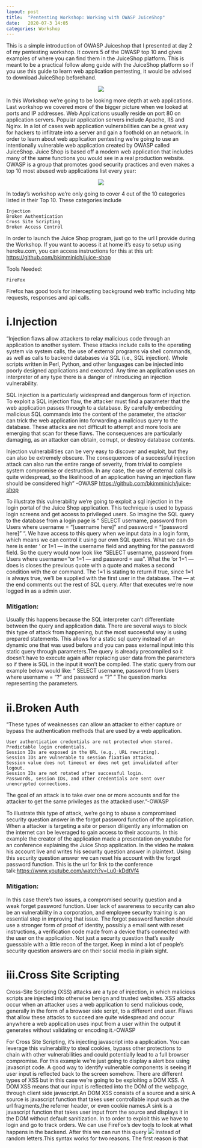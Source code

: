 ```yaml
---
layout: post
title:  "Pentesting Workshop: Working with OWASP JuiceShop"
date:   2020-07-3 14:05
categories: Workshop
---
```


This is a simple introduction of OWASP Juiceshop that I presented at day 2 of my pentesting workshop. It covers 5 of the OWASP top 10 and gives examples of where you can find them in the JuiceShop platform. This is meant to be a practical follow along guide with the JuiceShop platform so if you use this guide to learn web application pentesting, it would be advised to download JuiceShop beforehand.

<center><img src="../../../../images/pentester.png"></center>

In this Workshop we’re going to be looking more depth at web applications. Last workshop we covered more of the bigger picture when we looked at ports and IP addresses. Web Applications usually reside on port 80 on application servers. Popular application servers include Apache, IIS and Nginx. In a lot of cases web application vulnerabilities can be a great way for hackers to infiltrate into a server and gain a foothold on an network. In order to learn about web application pentesting we’re going to use an intentionally vulnerable web application created by OWASP called JuiceShop. Juice Shop is based off a modern web application that includes many of the same functions you would see in a real production website. OWASP is a group that promotes good security practices and even makes a top 10 most abused web applications list every year:

<center><img src="../../../../images/owasp.jpeg.webp"></center>

In today’s workshop we’re only going to cover 4 out of the 10 categories listed in their Top 10. These categories include 

    Injection
    Broken Authentication
    Cross Site Scripting
    Broken Access Control

In order to launch the Juice Shop program, just go to the url I provide during the Workshop. If you want to access it at home it’s easy to setup using heroku.com, you can access instructions for this at this url: <a href="https://github.com/bkimminich/juice-shop">https://github.com/bkimminich/juice-shop</a>

Tools Needed:

    FireFox 

Firefox has  good tools for intercepting background web traffic including http requests, responses and api calls. 

<h1>i.Injection</h1>

“Injection flaws allow attackers to relay malicious code through an application to another system. These attacks include calls to the operating system via system calls, the use of external programs via shell commands, as well as calls to backend databases via SQL (i.e., SQL injection). Whole scripts written in Perl, Python, and other languages can be injected into poorly designed applications and executed. Any time an application uses an interpreter of any type there is a danger of introducing an injection vulnerability.

SQL injection is a particularly widespread and dangerous form of injection. To exploit a SQL injection flaw, the attacker must find a parameter that the web application passes through to a database. By carefully embedding malicious SQL commands into the content of the parameter, the attacker can trick the web application into forwarding a malicious query to the database. These attacks are not difficult to attempt and more tools are emerging that scan for these flaws. The consequences are particularly damaging, as an attacker can obtain, corrupt, or destroy database contents.

Injection vulnerabilities can be very easy to discover and exploit, but they can also be extremely obscure. The consequences of a successful injection attack can also run the entire range of severity, from trivial to complete system compromise or destruction. In any case, the use of external calls is quite widespread, so the likelihood of an application having an injection flaw should be considered high” -OWASP <a href="https://github.com/bkimminich/juice-shop">https://github.com/bkimminich/juice-shop</a>

To illustrate this vulnerability we’re going to exploit a sql injection in the login portal of the Juice Shop application. This technique is used to bypass login screens and get access to privileged users. So imagine the SQL query to the database  from a login page is “ SELECT username, password from Users where username = “[username here]” and password = “[password here]” “. We have access to this query when we input data in a login form, which means we can control it using our own SQL queries. What we can do here is enter ‘ or 1=1 — in the username field and anything for the password field. So the query would now look like “SELECT username, password from Users where username=’’or 1=1 — and password = aaa”. What the ‘or 1=1 — does is closes the previous quote with a quote and makes a second condition with the or command. The 1=1 is stating to return if true, since 1=1 is always true, we’ll be supplied with the first user in the database. The — at the end comments out the rest of SQL query. After that executes we’re now logged in as a admin user. 

<h3>Mitigation:</h3>

Usually this happens because the SQL interpreter can’t differentiate between the query and application data. There are several ways to block this type of attack from happening, but the most successful way is using prepared statements. This allows for a static sql query instead of an dynamic one that was used before and you can pass external input into this static query through parameters.The query is already precompiled so it doesn’t have to execute again after replacing user data from the parameters so if there is SQL in the input it won’t be compiled. The static query from our example below would like: “ SELECT username, password from Users where username = “?” and password = “?” ” The question marks representing  the parameters. 


<h1>ii.Broken Auth</h1>

“These types of weaknesses can allow an attacker to either capture or bypass the authentication methods that are used by a web application.

 

    User authentication credentials are not protected when stored.
    Predictable login credentials.
    Session IDs are exposed in the URL (e.g., URL rewriting).
    Session IDs are vulnerable to session fixation attacks.
    Session value does not timeout or does not get invalidated after logout.
    Session IDs are not rotated after successful login.
    Passwords, session IDs, and other credentials are sent over unencrypted connections.

The goal of an attack is to take over one or more accounts and for the attacker to get the same privileges as the attacked user.”-OWASP

To illustrate this type of attack, we’re going to abuse a compromised security question answer in the forgot password function of the application. When a attacker is targeting a site or person diligently any information on the internet can be leveraged to gain access to their accounts. In this example the creator of the application made a presentation on youtube for an conference explaining the Juice Shop application. In the video he makes his account live and writes his security question answer in plaintext. Using this security question answer we can reset his account with the forgot password function. This is the url for link to the conference talk:<a href="https://www.youtube.com/watch?v=Lu0-kDdtVf4">https://www.youtube.com/watch?v=Lu0-kDdtVf4</a>

<h3>Mitigation:</h3>

In this case there’s two issues, a compromised security question and a weak forget password function. User lack of awareness to security can also be an vulnerability in a corporation, and employee security training is an essential step in improving that issue. The forgot password function should use a stronger form of proof of identity, possibly a email sent with reset instructions, a verification code made from a  device that’s connected with the user on the application. Not just a security question that’s easily guessable with a little recon of the target. Keep in mind a lot of people’s security question answers are on their social media in plain sight.

<h1>iii.Cross Site Scripting</h1>

Cross-Site Scripting (XSS) attacks are a type of injection, in which malicious scripts are injected into otherwise benign and trusted websites. XSS attacks occur when an attacker uses a web application to send malicious code, generally in the form of a browser side script, to a different end user. Flaws that allow these attacks to succeed are quite widespread and occur anywhere a web application uses input from a user within the output it generates without validating or encoding it.-OWASP

For Cross Site Scripting, it’s injecting javascript into a application. You can leverage this vulnerability to steal cookies, bypass other protections to chain with other vulnerabilities and could potentially lead to a full browser compromise. For this example we’re just going to display a alert box using javascript code. A good way to identify vulnerable components is seeing if user input is reflected back to the screen somehow. There are different types of XSS but in this case we’re going to be exploiting a DOM XSS. A DOM XSS means that our input is reflected into the DOM of the webpage, through client side javascript.An DOM XSS consists of a source and a sink.A source is javascript function that takes user controllable input such as the url fragments,the referrer header, or even cookie names.A sink is a javascript function that takes user input from the source and displays it in the DOM without default sanitization. In to order to exploit this we have to login and go to track orders. We can use FireFox’s dev tools to look at what happens in the backend. After this we can run this query <img src =x onerror= alert(1)> instead of random letters.This syntax works for two reasons. The first reason is that <script> tags aren't allowed to be executed in innerHTML, the sink in this case(unless you use srcdoc with an iframe),so a img tag will replace the usually used script tag and work just fine in this scenario.The second reason is that this tells the application to look for the img source of x, but since that doesn’t exist it runs our actual javascript on error,which pops up a alert box with a 1 in it.

<h3>Mitigation:</h3>

Proper validation of any user input is key in stopping cross site scripting. Encoding any special characters with htmlentities() or any other related function while encoding any type of input in a web application is a good fix. 

 
<h1>iv.Broken Access Control</h1>

 
Access control, sometimes called authorization, is how a web application grants access to content and functions to some users and not others. These checks are performed after authentication, and govern what ‘authorized’ users are allowed to do. Access control sounds like a simple problem but is insidiously difficult to implement correctly. A web application’s access control model is closely tied to the content and functions that the site provides. In addition, the users may fall into a number of groups or roles with different abilities or privileges.-OWASP

For this example, we’re going to be accessing  another’s users basket. In order to do this we have to make two user accounts. For the first one we’re going to add a number of items to the basket. In the second account we’re going to use Firefox dev tools to change the BID stored in the session we’re given after logging in. After we click the Storage tab we should see a section called Session Storage. In  that section there’s a value called bid. We’re going to change that bid to the other bid of the account we added items too. After this you should be able to see the other accounts basket with all the items included in the cart. Imagine the risk if this was a actual scenario and someone had their credit card tied to the account and an attacker clicked checkout and changed the delivery information to his own. 

 
<h3>Mitigation:</h3>

In this scenario the proper mitigation would be not to have the bid stored locally but on the server, and to provide encryption and checks to make sure that value wasn’t tampered with during the sending of the request. The main problem is that’s their no access controls to check if the bid is used for the correct user. 


